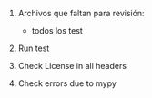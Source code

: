 1. Archivos que faltan para revisión:
    - todos los test

2. Run test
2. Check License in all headers
3. Check errors due to mypy 
